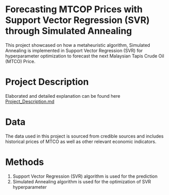 # Forecasting MTCOP Prices with Support Vector Regression (SVR) through Simulated Annealing 
This project showcased on how a metaheuristic algorithm, Simulated Annealing is implemented in Support Vector Regression (SVR) for hyperparameter optimization to forecast the next Malaysian Tapis Crude Oil (MTCO) Price.


# Project Description
Elaborated and detailed explanation can be found here [Project_Description.md](https://github.com/ArdaniahJ/Forecasting_MTCO_Prices_with_SVR_through_Simulated_Annealing/blob/0abe7659294906e45d082d7135c9d0b66342a978/Project_Description.md)

# Data
The data used in this project is sourced from credible sources and includes historical prices of MTCO as well as other relevant economic indicators.

# Methods
1. Support Vector Regression (SVR) algorithm is used for the prediction
2. Simulated Annealing algorithm is used for the optimization of SVR hyperparameter

